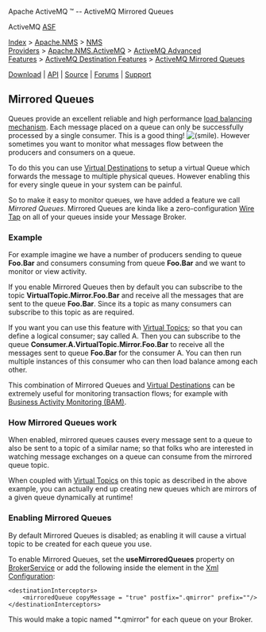 Apache ActiveMQ ™ -- ActiveMQ Mirrored Queues 

ActiveMQ [ASF](http://www.apache.org)

[Index](index.html) > [Apache.NMS](apachenms.html) > [NMS Providers](nms-providers.html) > [Apache.NMS.ActiveMQ](apachenmsactivemq.html) > [ActiveMQ Advanced Features](activemq-advanced-features.html) > [ActiveMQ Destination Features](activemq-destination-features.html) > [ActiveMQ Mirrored Queues](activemq-mirrored-queues.html)

[Download](download.html) | [API](nms-api.html) | [Source](source.html) | [Forums](http://activemq.apache.org/discussion-forums.html) | [Support](http://activemq.apache.org/support.html)

Mirrored Queues
---------------

Queues provide an excellent reliable and high performance [load balancing mechanism](../how-does-a-queue-compare-to-a-topic.html). Each message placed on a queue can only be successfully processed by a single consumer. This is a good thing! ![(smile)](https://cwiki.apache.org/confluence/s/en_GB/5997/6f42626d00e36f53fe51440403446ca61552e2a2.1/_/images/icons/emoticons/smile.png). However sometimes you want to monitor what messages flow between the producers and consumers on a queue.

To do this you can use [Virtual Destinations](../virtual-destinations.html) to setup a virtual Queue which forwards the message to multiple physical queues. However enabling this for every single queue in your system can be painful.

So to make it easy to monitor queues, we have added a feature we call _Mirrored Queues_. Mirrored Queues are kinda like a zero-configuration [Wire Tap](http://activemq.apache.org/camel/wire-tap.html) on all of your queues inside your Message Broker.

### Example

For example imagine we have a number of producers sending to queue **Foo.Bar** and consumers consuming from queue **Foo.Bar** and we want to monitor or view activity.

If you enable Mirrored Queues then by default you can subscribe to the topic **VirtualTopic.Mirror.Foo.Bar** and receive all the messages that are sent to the queue **Foo.Bar**. Since its a topic as many consumers can subscribe to this topic as are required.

If you want you can use this feature with [Virtual Topics](../virtual-destinations.html); so that you can define a logical consumer; say called A. Then you can subscribe to the queue **Consumer.A.VirtualTopic.Mirror.Foo.Bar** to receive all the messages sent to queue **Foo.Bar** for the consumer A. You can then run multiple instances of this consumer who can then load balance among each other.

This combination of Mirrored Queues and [Virtual Destinations](../virtual-destinations.html) can be extremely useful for monitoring transaction flows; for example with [Business Activity Monitoring (BAM)](http://activemq.apache.org/camel/bam.html).

### How Mirrored Queues work

When enabled, mirrored queues causes every message sent to a queue to also be sent to a topic of a similar name; so that folks who are interested in watching message exchanges on a queue can consume from the mirrored queue topic.

When coupled with [Virtual Topics](../virtual-destinations.html) on this topic as described in the above example, you can actually end up creating new queues which are mirrors of a given queue dynamically at runtime!

### Enabling Mirrored Queues

By default Mirrored Queues is disabled; as enabling it will cause a virtual topic to be created for each queue you use.

To enable Mirrored Queues, set the **useMirroredQueues** property on [BrokerService](http://activemq.apache.org/maven/activemq-core/apidocs/org/apache/activemq/broker/BrokerService.html) or add the following inside the <broker> element in the [Xml Configuration](../xml-configuration.html):

    <destinationInterceptors>
        <mirroredQueue copyMessage = "true" postfix=".qmirror" prefix=""/>
    </destinationInterceptors>

This would make a topic named "*.qmirror" for each queue on your Broker.


